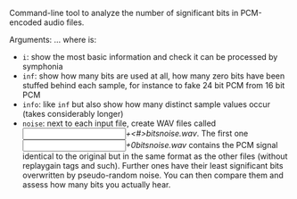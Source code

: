 Command-line tool to analyze the number of significant bits in PCM-encoded audio files.

Arguments: <command> <file1> <file2>…
where <command> is:
  - `i`: show the most basic information and check it can be processed by symphonia
  - `inf`: show how many bits are used at all, how many zero bits have been stuffed behind each sample, for instance to fake 24 bit PCM from 16 bit PCM
  - `info`: like `inf` but also show how many distinct sample values occur (takes considerably longer)
  - `noise`: next to each input file, create WAV files called *<input file>+<#>bitsnoise.wav*. The first one *<input file>+0bitsnoise.wav* contains the PCM signal identical to the original but in the same format as the other files (without replaygain tags and such). Further ones have their least significant bits overwritten by pseudo-random noise. You can then compare them and assess how many bits you actually hear.

